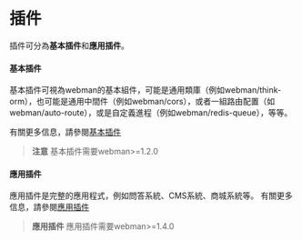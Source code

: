 # 插件
插件可分為**基本插件**和**應用插件**。

#### 基本插件
基本插件可視為webman的基本組件，可能是通用類庫（例如webman/think-orm），也可能是通用中間件（例如webman/cors），或者一組路由配置（如webman/auto-route），或是自定義進程（例如webman/redis-queue），等等。

有關更多信息，請參閱[基本插件](plugin/base.md)

> **注意**
> 基本插件需要webman>=1.2.0

#### 應用插件
應用插件是完整的應用程式，例如問答系統、CMS系統、商城系統等。
有關更多信息，請參閱[應用插件](app/app.md)

> **應用插件**
> 應用插件需要webman>=1.4.0